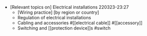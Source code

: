 - [Relevant topics on] Electrical installations
220323-23:27
    - [Wiring practice] [by region or country]
    - Regulation of electrical installations
    - Cabling and accessories #[[electrical cable]] #[[accessory]]
    - Switching and [[protection device]]s #switch
